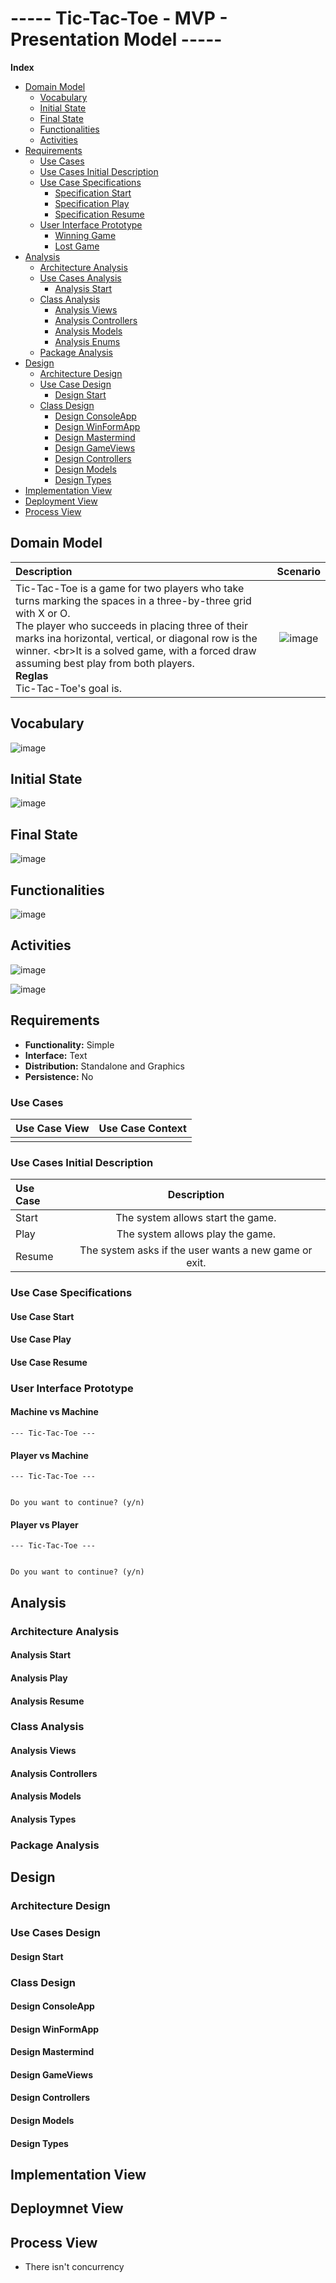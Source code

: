 # ----- Tic-Tac-Toe - MVP - Presentation Model -----

**Index**
- [Domain Model](#domain-model)  
    - [Vocabulary](#vocabulary)  
    - [Initial State](#initial-state)  
    - [Final State](#final-state)  
    - [Functionalities](#functionalities)  
    - [Activities](#activities)  
- [Requirements](#Requirements)  
    -   [Use Cases](#Use-Cases)
    -   [Use Cases Initial Description](#Use-Cases-Initial-Description)  
    -   [Use Case Specifications](#Use-Case-Specifications)   
        -   [Specification Start](#Specification-Start)  
        -   [Specification Play](#Specification-Play)  
        -   [Specification Resume](#Specification-Resume)  
    -   [User Interface Prototype](#User-Interface-Prototype)  
        -   [Winning Game](#Winning-Game)  
        -   [Lost Game](#Lost-Game)  
- [Analysis](#Analysis)  
    -   [Architecture Analysis](#Architecture-Analysis)  
    -   [Use Cases Analysis](#Uses-Case-Analysis)  
        -   [Analysis Start](#Analysis-Start)  
    -   [Class Analysis](#Class-Analysis) 
        -   [Analysis Views](#Analysis-Views)  
        -   [Analysis Controllers](#Analysis-Controllers)  
        -   [Analysis Models](#Analysis-Models)  
        -   [Analysis Enums](#Analysis-Enums)  
    -   [Package Analysis](#Package-Analysis)  
- [Design](#Design)  
    -   [Architecture Design](#Architecture-Design)  
    -   [Use Case Design](#Use-Cases-Design)  
        -   [Design Start](#Design-Start)  
    -   [Class Design](#Class-Design)  
        -   [Design ConsoleApp](#Design-ConsoleApp) 
        -   [Design WinFormApp](#Design-WinFormApp)  
        -   [Design Mastermind](#Design-Mastermind)  
        -   [Design GameViews](#Design-GameViews)  
        -   [Design Controllers](#Design-Controllers)  
        -   [Design Models](#Design-Models)  
        -   [Design Types](#Design-Types)  
- [Implementation View](#Implementation-View)  
- [Deployment View](#Deployment-View)  
- [Process View](#Process-View)  
## Domain Model

|  Description | Scenario |
| :------- | :------: | 
|  Tic-Tac-Toe is a game for two players who take turns marking the spaces in a three-by-three grid with X or O. <br/>The player who succeeds in placing three of their marks ina horizontal, vertical, or diagonal row is the winner. <br\>It is a solved game, with a forced draw assuming best play from both players. <br/> **Reglas** <br/> Tic-Tac-Toe's goal is. | ![image](https://user-images.githubusercontent.com/46433173/231174452-cc2cb2fb-b5a6-4772-b91d-fcaf55961145.png) |

## Vocabulary

![image](https://user-images.githubusercontent.com/46433173/230940546-84fa61b0-b6b0-4251-947b-cf5c5b46f81e.png)

## Initial State

![image](https://user-images.githubusercontent.com/46433173/231223737-c3a623fa-97ea-4211-bd7c-9130437d1c95.png)

## Final State

![image](https://user-images.githubusercontent.com/46433173/231223793-2c800f10-1b92-4778-ad66-0572787f8785.png)

## Functionalities

![image](https://user-images.githubusercontent.com/46433173/231224007-558f18e8-ab5e-4940-8ece-ab97b7475dd0.png)

## Activities

![image](https://user-images.githubusercontent.com/46433173/231224161-4067df76-831a-4117-aa8d-201d679f4371.png)

![image](https://user-images.githubusercontent.com/46433173/231224196-2cc1d258-736a-447c-881c-fc14e68a28cf.png)

## Requirements

- **Functionality:** Simple  
- **Interface:** Text  
- **Distribution:** Standalone and Graphics 
- **Persistence:** No  

### Use Cases

| Use Case View | Use Case Context |  
| :------- | :------: | 
|          |          |  

### Use Cases Initial Description

| Use Case | Description |  
| :------- | :------: | 
| Start    | The system allows start the game. |
| Play     | The system allows play the game. |
| Resume   | The system asks if the user wants a new game or exit. |

### Use Case Specifications

#### Use Case Start

#### Use Case Play

#### Use Case Resume

### User Interface Prototype

#### Machine vs Machine

```
--- Tic-Tac-Toe ---

```

#### Player vs Machine

```
--- Tic-Tac-Toe ---


Do you want to continue? (y/n)
```


#### Player vs Player

```
--- Tic-Tac-Toe ---


Do you want to continue? (y/n)
```

## Analysis

### Architecture Analysis

#### Analysis Start

#### Analysis Play

#### Analysis Resume

### Class Analysis 

#### Analysis Views

#### Analysis Controllers

#### Analysis Models

#### Analysis Types

### Package Analysis 

## Design

### Architecture Design

### Use Cases Design 

#### Design Start

### Class Design

#### Design ConsoleApp

#### Design WinFormApp

#### Design Mastermind

#### Design GameViews

#### Design Controllers

#### Design Models

#### Design Types

## Implementation View

## Deploymnet View

## Process View

-   There isn't concurrency 